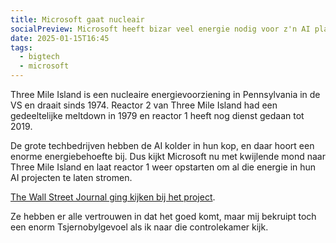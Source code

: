 ```yaml
---
title: Microsoft gaat nucleair
socialPreview: Microsoft heeft bizar veel energie nodig voor z'n AI plannen en laat een kerncentrale opstarten.
date: 2025-01-15T16:45
tags:
  - bigtech
  - microsoft 
---
```


Three Mile Island is een nucleaire energievoorziening in Pennsylvania in de VS en draait sinds 1974. Reactor 2 van Three Mile Island had een gedeeltelijke meltdown in 1979 en reactor 1 heeft nog dienst gedaan tot 2019.

De grote techbedrijven hebben de AI kolder in hun kop, en daar hoort een enorme energiebehoefte bij. Dus kijkt Microsoft nu met kwijlende mond naar Three Mile Island en laat reactor 1 weer opstarten om al die energie in hun AI projecten te laten stromen.

[The Wall Street Journal ging kijken bij het project](https://youtu.be/Ub78DA8wyf8).

Ze hebben er alle vertrouwen in dat het goed komt, maar mij bekruipt toch een enorm Tsjernobylgevoel als ik naar die controlekamer kijk.

